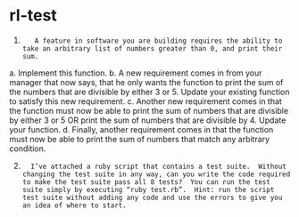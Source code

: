 # rl-test
1.        A feature in software you are building requires the ability to take an arbitrary list of numbers greater than 0, and print their sum.
a.       Implement this function.
b.       A new requirement comes in from your manager that now says, that he only wants the function to print the sum of the numbers that are divisible by either 3 or 5.  Update your existing function to satisfy this new requirement.
c.       Another new requirement comes in that the function must now be able to print the sum of numbers that are divisible by either 3 or 5 OR print the sum of numbers that are divisible by 4.  Update your function.
d.       Finally,  another requirement comes in that the function must now be able to print the sum of numbers that match any arbitrary condition.
 
2.       I’ve attached a ruby script that contains a test suite.  Without changing the test suite in any way, can you write the code required to make the test suite pass all 8 tests?  You can run the test suite simply by executing “ruby test.rb”.  Hint: run the script test suite without adding any code and use the errors to give you an idea of where to start.
